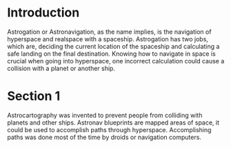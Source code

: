 # Introduction

Astrogation or Astronavigation, as the name implies, is the navigation of hyperspace and realspace with a spaceship.
Astrogation has two jobs, which are, deciding the current location of the spaceship and calculating a safe landing on the final destination.
Knowing how to navigate in space is crucial when going into hyperspace, one incorrect calculation could cause a collision with a planet or another ship.

# Section 1

Astrocartography was invented to prevent people from colliding with planets and other ships.
Astronav blueprints are mapped areas of space, it could be used to accomplish paths through hyperspace.
Accomplishing paths was done most of the time by droids or navigation computers.
